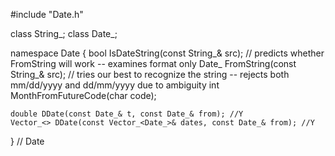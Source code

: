 
#include "Date.h"


class String_;
class Date_;

namespace Date
{
	bool IsDateString(const String_& src);	// predicts whether FromString will work -- examines format only
	Date_ FromString(const String_& src);	// tries our best to recognize the string -- rejects both mm/dd/yyyy and dd/mm/yyyy due to ambiguity
	int MonthFromFutureCode(char code);

	double DDate(const Date_& t, const Date_& from); //Y
	Vector_<> DDate(const Vector_<Date_>& dates, const Date_& from); //Y
} // Date
